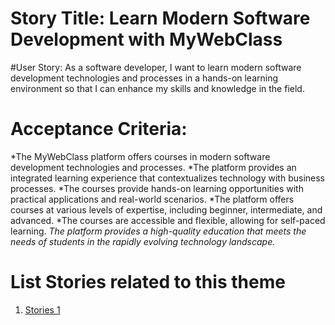 # Story Title: Learn Modern Software Development with MyWebClass

#User Story:
As a software developer, I want to learn modern software development technologies and processes in a hands-on learning environment so that I can enhance my skills and knowledge in the field.

# Acceptance Criteria:

*The MyWebClass platform offers courses in modern software development technologies and processes.
*The platform provides an integrated learning experience that contextualizes technology with business processes.
*The courses provide hands-on learning opportunities with practical applications and real-world scenarios.
*The platform offers courses at various levels of expertise, including beginner, intermediate, and advanced.
*The courses are accessible and flexible, allowing for self-paced learning.
*The platform provides a high-quality education that meets the needs of students in the rapidly evolving technology landscape.*
# List Stories related to this theme
1. [Stories 1](documentation/templates/theme/initiatives/epics/stories/tasks/task_template.md)
